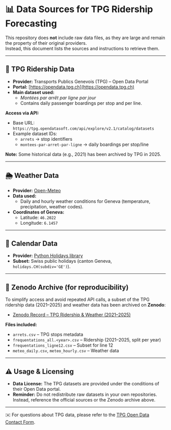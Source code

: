 # 📊 Data Sources for TPG Ridership Forecasting

This repository does **not** include raw data files, as they are large and remain the property of their original providers.  
Instead, this document lists the sources and instructions to retrieve them.

---

## 🚌 TPG Ridership Data
- **Provider:** Transports Publics Genevois (TPG) – Open Data Portal  
- **Portal:** [https://opendata.tpg.ch](https://opendata.tpg.ch)  
- **Main dataset used:**  
  - *Montées par arrêt par ligne par jour*  
  - Contains daily passenger boardings per stop and per line.  

**Access via API:**  
- Base URL: `https://tpg.opendatasoft.com/api/explore/v2.1/catalog/datasets`  
- Example dataset IDs:  
  - `arrets` → stop identifiers  
  - `montees-par-arret-par-ligne` → daily boardings per stop/line  

**Note:** Some historical data (e.g., 2021) has been archived by TPG in 2025.

---

## 🌦️ Weather Data
- **Provider:** [Open-Meteo](https://open-meteo.com/)  
- **Data used:**  
  - Daily and hourly weather conditions for Geneva (temperature, precipitation, weather codes).  
- **Coordinates of Geneva:**  
  - Latitude: `46.2022`  
  - Longitude: `6.1457`  

---

## 📅 Calendar Data
- **Provider:** [Python Holidays library](https://pypi.org/project/holidays/)  
- **Subset:** Swiss public holidays (canton Geneva, `holidays.CH(subdiv='GE')`).  

---

## 💾 Zenodo Archive (for reproducibility)
To simplify access and avoid repeated API calls, a subset of the TPG ridership data (2021–2025) and weather data has been archived on **Zenodo**:

- [Zenodo Record – TPG Ridership & Weather (2021–2025)](https://zenodo.org/records/16880747)  

**Files included:**
- `arrets.csv` – TPG stops metadata  
- `frequentations_all.<year>.csv` – Ridership (2021–2025, split per year)  
- `frequentations_ligne12.csv` – Subset for line 12  
- `meteo_daily.csv`, `meteo_hourly.csv` – Weather data  

---

## ⚠️ Usage & Licensing
- **Data License:** The TPG datasets are provided under the conditions of their Open Data portal.  
- **Reminder:** Do not redistribute raw datasets in your own repositories. Instead, reference the official sources or the Zenodo archive above.  

---

✉️ For questions about TPG data, please refer to the [TPG Open Data Contact Form](https://opendata.tpg.ch/pages/accueil/).
